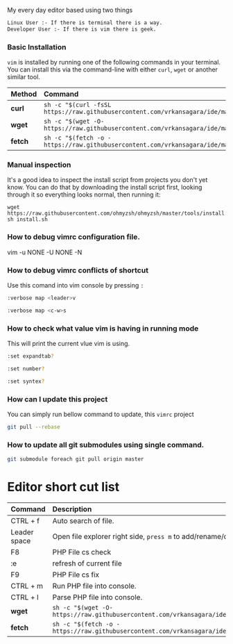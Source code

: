 My every day editor based using two things

~~~bash
Linux User :- If there is terminal there is a way.
Developer User :- If there is vim there is geek.
~~~

### Basic Installation

`vim` is installed by running one of the following commands in your terminal. You can install this via the command-line with either `curl`, `wget` or another similar tool.

| Method    | Command                                                                                           |
|:----------|:--------------------------------------------------------------------------------------------------|
| **curl**  | `sh -c "$(curl -fsSL https://raw.githubusercontent.com/vrkansagara/ide/master/install.sh)"` |
| **wget**  | `sh -c "$(wget -O- https://raw.githubusercontent.com/vrkansagara/ide/master/install.sh)"`   |
| **fetch** | `sh -c "$(fetch -o - https://raw.githubusercontent.com/vrkansagara/ide/master/install.sh)"` |

### Manual inspection

It's a good idea to inspect the install script from projects you don't yet know. You can do
that by downloading the install script first, looking through it so everything looks normal,
then running it:

```shell
wget https://raw.githubusercontent.com/ohmyzsh/ohmyzsh/master/tools/install.sh
sh install.sh
```

### How to debug vimrc configuration file.
vim -u NONE -U NONE -N

### How to debug vimrc conflicts of shortcut
Use this comand into vim console by pressing `:`

~~~bash
:verbose map <leader>v

:verbose map <c-w>s
~~~

### How to check what value vim is having in running mode
This will print the current vlue vim is using.

~~~bash
:set expandtab?

:set number?

:set syntex?
~~~

### How can I update this project

You can simply run bellow command to update, this `vimrc` project

~~~bash
git pull --rebase
~~~

### How to update all git submodules using single command.

~~~bash
git submodule foreach git pull origin master
~~~

# Editor short cut list
| Command   | Description|
|:----------|:--------------------------------------------------------------------------------------------------|
| CTRL + f  | Auto search of file. |
| Leader space  | Open file explorer right side, `press m` to add/rename/delete file,folder |
| F8        | PHP File cs check |
| :e | refresh of current file|
| F9        | PHP File cs fix|
| CTRL + m | Run PHP file into console. |
| CTRL + l | Parse PHP file into console. |
| **wget**  | `sh -c "$(wget -O- https://raw.githubusercontent.com/vrkansagara/ide/master/install.sh)"`   |
| **fetch** | `sh -c "$(fetch -o - https://raw.githubusercontent.com/vrkansagara/ide/master/install.sh)"` |
